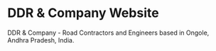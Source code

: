 # DDR & Company Website


DDR & Company - Road Contractors and Engineers based in Ongole, Andhra Pradesh, India.
